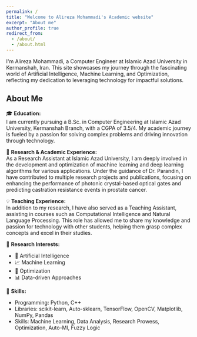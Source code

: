 ```yaml
---
permalink: /
title: "Welcome to Alireza Mohammadi's Academic website"
excerpt: "About me"
author_profile: true
redirect_from:
  - /about/
  - /about.html
---
```


I'm Alireza Mohammadi, a Computer Engineer at Islamic Azad University in Kermanshah, Iran. This site showcases my journey through the fascinating world of Artificial Intelligence, Machine Learning, and Optimization, reflecting my dedication to leveraging technology for impactful solutions.

## About Me

🎓 **Education:**  
I am currently pursuing a B.Sc. in Computer Engineering at Islamic Azad University, Kermanshah Branch, with a CGPA of 3.5/4. My academic journey is fueled by a passion for solving complex problems and driving innovation through technology.

🔬 **Research & Academic Experience:**  
As a Research Assistant at Islamic Azad University, I am deeply involved in the development and optimization of machine learning and deep learning algorithms for various applications. Under the guidance of Dr. Parandin, I have contributed to multiple research projects and publications, focusing on enhancing the performance of photonic crystal-based optical gates and predicting castration resistance events in prostate cancer.

💡 **Teaching Experience:**  
In addition to my research, I have also served as a Teaching Assistant, assisting in courses such as Computational Intelligence and Natural Language Processing. This role has allowed me to share my knowledge and passion for technology with other students, helping them grasp complex concepts and excel in their studies.

🚀 **Research Interests:**
- 🤖 Artificial Intelligence
- 📈 Machine Learning
- 🔧 Optimization
- 📊 Data-driven Approaches

🔧 **Skills:**
- Programming: Python, C++
- Libraries: scikit-learn, Auto-sklearn, TensorFlow, OpenCV, Matplotlib, NumPy, Pandas
- Skills: Machine Learning, Data Analysis, Research Prowess, Optimization, Auto-Ml, Fuzzy Logic



